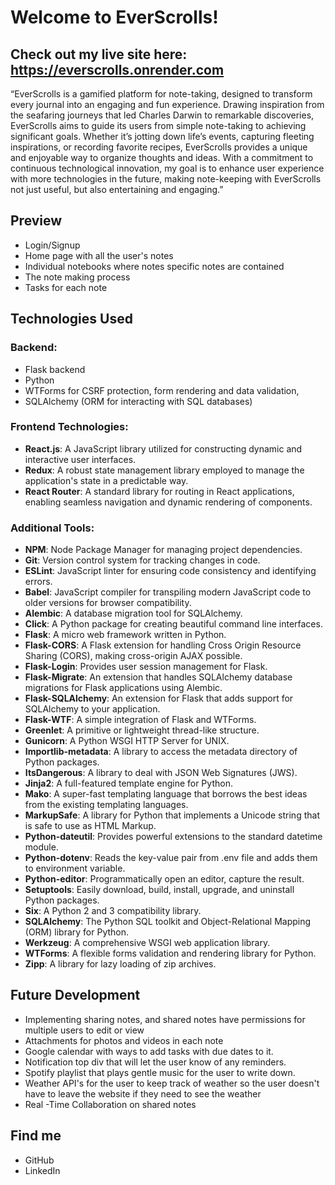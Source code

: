 # Welcome to EverScrolls!

## Check out my live site here: https://everscrolls.onrender.com

“EverScrolls is a gamified platform for note-taking, designed to transform every journal into an engaging and fun experience. Drawing inspiration from the seafaring journeys that led Charles Darwin to remarkable discoveries, EverScrolls aims to guide its users from simple note-taking to achieving significant goals. Whether it’s jotting down life’s events, capturing fleeting inspirations, or recording favorite recipes, EverScrolls provides a unique and enjoyable way to organize thoughts and ideas. With a commitment to continuous technological innovation, my goal is to enhance user experience with more technologies in the future, making note-keeping with EverScrolls not just useful, but also entertaining and engaging.”

## Preview

- Login/Signup
- Home page with all the user's notes
- Individual notebooks where notes specific notes are contained
- The note making process
- Tasks for each note

## Technologies Used

### Backend:
- Flask backend
- Python
- WTForms for CSRF protection, form rendering and data validation,
- SQLAlchemy (ORM for interacting with SQL databases)

### Frontend Technologies:
- **React.js**: A JavaScript library utilized for constructing dynamic and interactive user interfaces.
- **Redux**: A robust state management library employed to manage the application's state in a predictable way.
- **React Router**: A standard library for routing in React applications, enabling seamless navigation and dynamic rendering of components.


### Additional Tools:
- **NPM**: Node Package Manager for managing project dependencies.
- **Git**: Version control system for tracking changes in code.
- **ESLint**: JavaScript linter for ensuring code consistency and identifying errors.
- **Babel**: JavaScript compiler for transpiling modern JavaScript code to older versions for browser compatibility.
- **Alembic**: A database migration tool for SQLAlchemy.
- **Click**: A Python package for creating beautiful command line interfaces.
- **Flask**: A micro web framework written in Python.
- **Flask-CORS**: A Flask extension for handling Cross Origin Resource Sharing (CORS), making cross-origin AJAX possible.
- **Flask-Login**: Provides user session management for Flask.
- **Flask-Migrate**: An extension that handles SQLAlchemy database migrations for Flask applications using Alembic.
- **Flask-SQLAlchemy**: An extension for Flask that adds support for SQLAlchemy to your application.
- **Flask-WTF**: A simple integration of Flask and WTForms.
- **Greenlet**: A primitive or lightweight thread-like structure.
- **Gunicorn**: A Python WSGI HTTP Server for UNIX.
- **Importlib-metadata**: A library to access the metadata directory of Python packages.
- **ItsDangerous**: A library to deal with JSON Web Signatures (JWS).
- **Jinja2**: A full-featured template engine for Python.
- **Mako**: A super-fast templating language that borrows the best ideas from the existing templating languages.
- **MarkupSafe**: A library for Python that implements a Unicode string that is safe to use as HTML Markup.
- **Python-dateutil**: Provides powerful extensions to the standard datetime module.
- **Python-dotenv**: Reads the key-value pair from .env file and adds them to environment variable.
- **Python-editor**: Programmatically open an editor, capture the result.
- **Setuptools**: Easily download, build, install, upgrade, and uninstall Python packages.
- **Six**: A Python 2 and 3 compatibility library.
- **SQLAlchemy**: The Python SQL toolkit and Object-Relational Mapping (ORM) library for Python.
- **Werkzeug**: A comprehensive WSGI web application library.
- **WTForms**: A flexible forms validation and rendering library for Python.
- **Zipp**: A library for lazy loading of zip archives.


## Future Development
- Implementing sharing notes, and shared notes have permissions for multiple users to edit or view
- Attachments for photos and videos in each note
- Google calendar with ways to add tasks with due dates to it.
- Notification top div that will let the user know of any reminders.
- Spotify playlist that plays gentle music for the user to write down.
- Weather API's for the user to keep track of weather so the user doesn't have to leave the website if they need to see the weather
- Real -Time Collaboration on shared notes

## Find me
- GitHub
- LinkedIn
